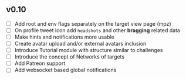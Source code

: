 ## v0.10
* [ ] Add root and env flags separately on the target view page (mpz)
* [ ] On profile tweet icon add `headshots` and other __bragging__ related data
* [ ] Make hints and notifications more usable
* [ ] Create avatar upload and/or external avatars inclusion
* [ ] Introduce Tutorial module with structure similar to challenges
* [ ] Introduce the concept of Networks of targets
* [ ] Add Patreon support
* [ ] Add websocket based global notifications
